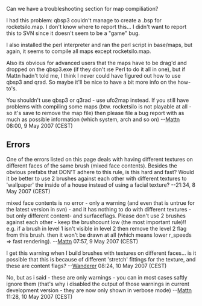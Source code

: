 Can we have a troubleshooting section for map compiliation?

I had this problem: qbsp3 couldn't manage to create a .bsp for
rocketsilo.map. I don't know where to report this... I didn't want to
report this to SVN since it doesn't seem to be a "game" bug.

I also installed the perl interpreter and ran the perl script in
base/maps, but again, it seems to compile all maps except
rocketsilo.map.

Also its obvious for advanced users that the maps have to be drag'd and
dropped on the qbsp3.exe (if they don't ıse Perl to do it all in one),
but if Mattn hadn't told me, I think I never could have figured out how
to use qbsp3 and qrad. So maybe it'll be nice to have a bit more info on
the how-to's.


You shouldn't use qbsp3 or q3rad - use ufo2map instead. If you still
have problems with compiling some maps (btw. rocketsilo is not playable
at all - so it's save to remove the map file) then please file a bug
report with as much as possible information (which system, arch and so
on) --[Mattn](User:Mattn "wikilink") 08:00, 9 May 2007 (CEST)

## Errors

One of the errors listed on this page deals with having different
textures on different faces of the same brush (mixed face contents).
Besides the obvious prefabs that DON'T adhere to this rule, is this hard
and fast? Would it be better to use 2 brushes against each other with
different textures to 'wallpaper' the inside of a house instead of using
a facial texture? --21:34, 8 May 2007 (CEST)


mixed face contents is no error - only a warning (and even that is
untrue for the latest version in svn) - and it has nothing to do with
different textures - but only different content- and surfaceflags.
Please don't use 2 brushes against each other - keep the brushcount low
(the most important rule)!! e.g. if a brush in level 1 isn't visible in
level 2 then remove the level 2 flag from this brush. then it won't be
drawn at all (which means lower r_speeds =\> fast rendering).
--[Mattn](User:Mattn "wikilink") 07:57, 9 May 2007 (CEST)


I get this warning when I build brushes with textures on different
faces... is it possible that this is because of different 'stretch'
fittings for the texture, and these are content flags?
--[Wanderer](User:Wanderer "wikilink") 08:24, 10 May 2007 (CEST)


No, but as i said - these are only warnings - you can in most cases
saftly ignore them (that's why i disabled the output of those warnings
in current development version - they are now only shown in verbose
mode) --[Mattn](User:Mattn "wikilink") 11:28, 10 May 2007 (CEST)